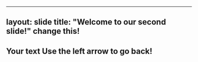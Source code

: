 
---
layout: slide
title: "Welcome to our second slide!"
change this!
--- 
Your text
Use the left arrow to go back!
---
